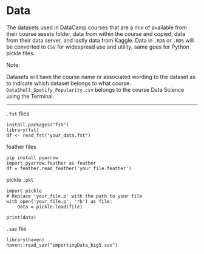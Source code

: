 # Data

The datasets used in DataCamp courses that are a mix of available from their course assets folder, data from within the course and copied, data from their data server, and lastly data from Kaggle.
Data in `.RDA` or `.RDS` will be converted to `CSV` for widespread use and utility, same goes for Python pickle files.

Note:

Datasets will have the course name or associated wording to the dataset as to indicate which dataset belongs to what course. `DataShell_Spotify_Popularity.csv` belongs to the course Data Science using the Terminal. 

----

`.fst` files
```
install.packages("fst")
library(fst)
df <- read_fst("your_data.fst")
```

feather files
```
pip install pyarrow
import pyarrow.feather as feather
df = feather.read_feather('your_file.feather')
```

pickle `.pkl`
```
import pickle
# Replace 'your_file.p' with the path to your file
with open('your_file.p', 'rb') as file:
    data = pickle.load(file)

print(data)
```

`.sav` file
```
library(haven)
haven::read_sav("importingData_big5.sav")
```




